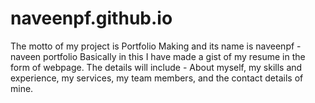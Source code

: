 # naveenpf.github.io
The motto of my project is Portfolio Making and its name is naveenpf - naveen portfolio
Basically in this I have made a gist of my resume in the form of webpage.
The details will include - About myself, my skills and experience, my services, my team members, and the contact details of mine.
